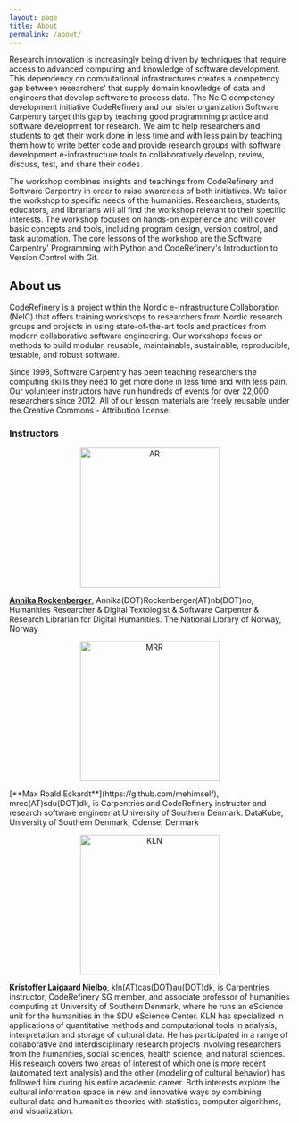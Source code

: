 ```yaml
---
layout: page
title: About
permalink: /about/
---
```


Research innovation is increasingly being driven by techniques that require access to advanced computing and knowledge of software development. This dependency on computational infrastructures creates a competency gap between researchers' that supply domain knowledge of data and engineers that develop software to process data. The NeIC competency development initiative CodeRefinery and our sister organization Software Carpentry target this gap by teaching good programming practice and software development for research. We aim to help researchers and students to get their work done in less time and with less pain by teaching them how to write better code and provide research groups with software development e-infrastructure tools to collaboratively develop, review, discuss, test, and share their codes.

The workshop combines insights and teachings from CodeRefinery and Software Carpentry in order to raise awareness of both initiatives. We tailor the workshop to specific needs of the humanities. Researchers, students, educators, and librarians will all find the workshop relevant to their specific interests. The workshop focuses on hands-on experience and will cover basic concepts and tools, including program design, version control, and task automation. The core lessons of the workshop are the Software Carpentry' Programming with Python and CodeRefinery's Introduction to Version Control with Git.

## About us ##
CodeRefinery is a project within the Nordic e-Infrastructure Collaboration (NeIC) that offers training workshops to researchers from Nordic research groups and projects in using state-of-the-art tools and practices from modern collaborative software engineering. Our workshops focus on methods to build modular, reusable, maintainable, sustainable, reproducible, testable, and robust software.

Since 1998, Software Carpentry has been teaching researchers the computing skills they need to get more done in less time and with less pain. Our volunteer instructors have run hundreds of events for over 22,000 researchers since 2012. All of our lesson materials are freely reusable under the Creative Commons - Attribution license.

### Instructors ###

<p align="center">
<img src="/mixed-arts/images/rockenberger.jpg" alt="AR  " width="250" align="center">
</p>


[**Annika Rockenberger**](http://www.annikarockenberger.com/), Annika(DOT)Rockenberger(AT)nb(DOT)no, Humanities Researcher & Digital Textologist & Software Carpenter & Research Librarian for Digital Humanities.
The National Library of Norway, Norway

<p align="center">
<img src="/mixed-arts/images/eckardt.png" alt="MRR" width="250" align="center">
</p>
[**Max Roald Eckardt**](https://github.com/mehimself), mrec(AT)sdu(DOT)dk, is Carpentries and CodeRefinery instructor and research software engineer at University of Southern Denmark.
DataKube, University of Southern Denmark, Odense, Denmark


<p align="center">
<img src="/mixed-arts/images/nielbo.jpg" alt="KLN" width="250" align="center">
</p>

[**Kristoffer Laigaard Nielbo**](https://knielbo.github.io//), kln(AT)cas(DOT)au(DOT)dk,
is Carpentries instructor, CodeRefinery SG member, and associate professor of humanities computing at University of Southern Denmark, where he runs an eScience unit for the humanities in the SDU eScience Center. KLN has specialized in applications of quantitative methods and computational tools in analysis, interpretation and storage of cultural data. He has participated in a range of collaborative and interdisciplinary research projects involving researchers from the humanities, social sciences, health science, and natural sciences. His research covers two areas of interest of which one is more recent (automated text analysis) and the other (modeling of cultural behavior) has followed him during his entire academic career. Both interests explore the cultural information space in new and innovative ways by combining cultural data and humanities theories with statistics, computer algorithms, and visualization.
